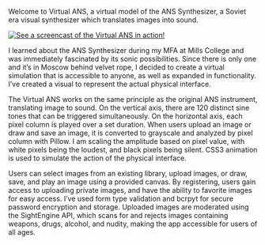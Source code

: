 Welcome to Virtual ANS, a virtual model of the ANS Synthesizer, a Soviet era visual synthesizer which translates images into sound. 

[![See a screencast of the Virtual ANS in action!](http://fluoglacial.com/wp-content/uploads/elektro-moskva-6.jpg)](https://youtu.be/2rjNuHptAco "Virtual ANS demo")

I learned about the ANS Synthesizer during my MFA at Mills College and was immediately fascinated by its sonic possibilities. Since there is only one and it’s in Moscow behind velvet rope, I decided to create a virtual simulation that is accessible to anyone, as well as expanded in functionality. I’ve created a visual to represent the actual physical interface.

The Virtual ANS works on the same principle as the original ANS instrument, translating image to sound. On the vertical axis, there are 120 distinct sine tones that can be triggered simultaneously. On the horizontal axis, each pixel column is played over a set duration. When users upload an image or draw and save an image, it is converted to grayscale and analyzed by pixel column with Pillow. I am scaling the amplitude based on pixel value, with white pixels being the loudest, and black pixels being silent. CSS3 animation is used to simulate the action of the physical interface.

Users can select images from an existing library, upload images, or draw, save, and play an image using a provided canvas. By registering, users gain access to uploading private images,  and have the ability to favorite images for easy access. I’ve used form type validation and bcrpyt for secure password encryption and storage. Uploaded images are moderated using the SightEngine API, which scans for and rejects images containing weapons, drugs, alcohol, and nudity, making the app accessible for users of all ages. 


